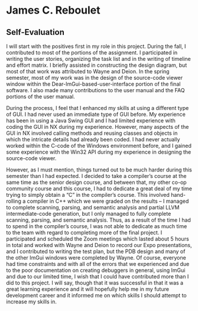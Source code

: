 # James C. Reboulet
## Self-Evaluation
I will start with the positives first in my role in this project. During the fall, I contributed to most of the portions of the assignment. I participated in writing the user stories, organizing the task list and in the writing of timeline and effort matrix. I briefly assisted in constructing the design diagram, but most of that work was attributed to Wayne and Deion. In the spring semester, most of my work was in the design of the source-code viewer window within the Dear-ImGui-based-user-interface portion of the final software. I also made many contributions to the user manual and the FAQ portions of the user manual.

During the process, I feel that I enhanced my skills at using a different type of GUI. I had never used an immediate type of GUI before. My experience has been in using a Java Swing GUI and I had limited experience with coding the GUI in NX during my experience. However, many aspects of the GUI in NX involved calling methods and reusing classes and objects in which the intricate details had already been coded. I had never actually worked within the C-code of the Windows environment before, and I gained some experience with the Win32 API during my experience in designing the source-code viewer.

However, as I must mention, things turned out to be much harder during this semester than I had expected. I decided to take a compiler’s course at the same time as the senior design course, and between that, my other co-op community course and this course, I had to dedicate a great deal of my time trying to simply obtain a “C” in the compiler’s course. This involved hand-rolling a compiler in C++ which we were graded on the results – I managed to complete scanning, parsing, and semantic analysis and partial LLVM intermediate-code generation, but I only managed to fully complete scanning, parsing, and semantic analysis. Thus, as a result of the time I had to spend in the compiler’s course, I was not able to dedicate as much time to the team with regard to completing more of the final project. I participated and scheduled the Zoom meetings which lasted about 5 hours in total and worked with Wayne and Deion to record our Expo presentations, and I contributed to writing the test plan, but the PDB design and many of the other ImGui windows were completed by Wayne. Of course, everyone had time constraints and with all of the errors that we experienced and due to the poor documentation on creating debuggers in general, using ImGui and due to our limited time, I wish that I could have contributed more than I did to this project. I will say, though that it was successful in that it was a great learning experience and it will hopefully help me in my future development career and it informed me on which skills I should attempt to increase my skills in.